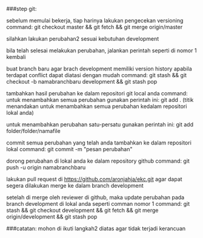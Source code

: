 ###step git:

sebelum memulai bekerja, tiap harinya lakukan pengecekan versioning command:
git checkout master && git fetch && git merge origin/master

silahkan lakukan perubahan2 sesuai kebutuhan development

bila telah selesai melakukan perubahan, jalankan perintah seperti di nomor 1 kembali

buat branch baru agar brach development memiliki version history apabila terdapat conflict dapat diatasi dengan mudah command:
git stash && git checkout -b namabranchbaru development && git stash pop

tambahkan hasil perubahan ke dalam repositori git local anda command: untuk menambahkan semua perubahan gunakan perintah ini: git add . (titik menandakan untuk menambahkan semua perubahan kedalam repositori lokal anda)

untuk menambahkan perubahan satu-persatu gunakan perintah ini:
git add folder/folder/namafile

commit semua perubahan yang telah anda tambahkan ke dalam repositori lokal command:
git commit -m "pesan perubahan"

dorong perubahan di lokal anda ke dalam repository github command:
git push -u origin namabranchbaru

lakukan pull request di
https://github.com/aronjahja/ekc.git
agar dapat segera dilakukan merge ke dalam branch development

setelah di merge oleh reviewer di github, maka update perubahan pada branch development di lokal anda seperti comman nomor 1 command:
git stash && git checkout development && git fetch && git merge origin/development && git stash pop

###catatan: mohon di ikuti langkah2 diatas agar tidak terjadi kerancuan
